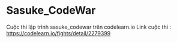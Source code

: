 # Sasuke_CodeWar
Cuộc thi lập trình sasuke_codewar trên codelearn.io
Link cuộc thi : https://codelearn.io/fights/detail/2279399
